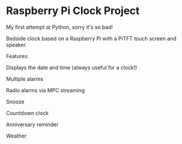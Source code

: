 # Raspberry Pi Clock Project

My first attempt at Python, sorry it's so bad!

Bedside clock based on a Raspberry Pi with a PiTFT touch screen and speaker.

Features:

Displays the date and time (always useful for a clock!)

Multiple alarms

Radio alarms via MPC streaming

Snooze

Countdown clock

Anniversary reminder

Weather



